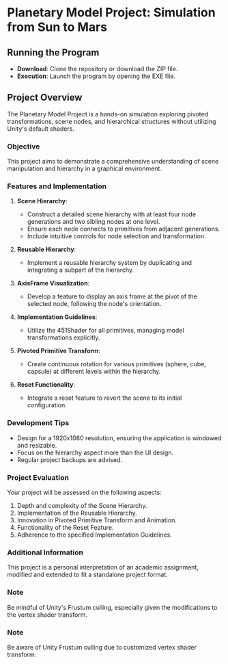 # Planetary Model Project: Simulation from Sun to Mars

## Running the Program
- **Download**: Clone the repository or download the ZIP file.
- **Execution**: Launch the program by opening the EXE file.

## Project Overview
The Planetary Model Project is a hands-on simulation exploring pivoted transformations, scene nodes, and hierarchical structures without utilizing Unity's default shaders.

### Objective
This project aims to demonstrate a comprehensive understanding of scene manipulation and hierarchy in a graphical environment.

### Features and Implementation
1. **Scene Hierarchy**: 
   - Construct a detailed scene hierarchy with at least four node generations and two sibling nodes at one level.
   - Ensure each node connects to primitives from adjacent generations.
   - Include intuitive controls for node selection and transformation.

2. **Reusable Hierarchy**:
   - Implement a reusable hierarchy system by duplicating and integrating a subpart of the hierarchy.

3. **AxisFrame Visualization**:
   - Develop a feature to display an axis frame at the pivot of the selected node, following the node's orientation.

4. **Implementation Guidelines**:
   - Utilize the 451Shader for all primitives, managing model transformations explicitly.

5. **Pivoted Primitive Transform**:
   - Create continuous rotation for various primitives (sphere, cube, capsule) at different levels within the hierarchy.

6. **Reset Functionality**:
   - Integrate a reset feature to revert the scene to its initial configuration.

### Development Tips
- Design for a 1920x1080 resolution, ensuring the application is windowed and resizable.
- Focus on the hierarchy aspect more than the UI design.
- Regular project backups are advised.

### Project Evaluation
Your project will be assessed on the following aspects:
1. Depth and complexity of the Scene Hierarchy.
2. Implementation of the Reusable Hierarchy.
3. Innovation in Pivoted Primitive Transform and Animation.
4. Functionality of the Reset Feature.
5. Adherence to the specified Implementation Guidelines.

### Additional Information
This project is a personal interpretation of an academic assignment, modified and extended to fit a standalone project format.

### Note
Be mindful of Unity's Frustum culling, especially given the modifications to the vertex shader transform.





### Note
Be aware of Unity Frustum culling due to customized vertex shader transform.
